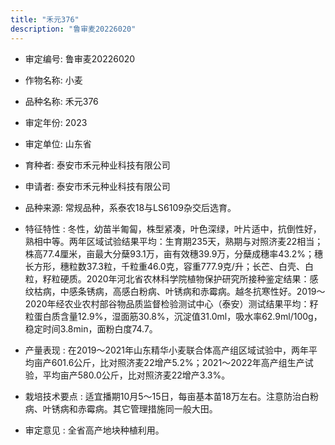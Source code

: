 ```yaml
---
title: "禾元376"
description: "鲁审麦20226020"
---
```

* 审定编号:  鲁审麦20226020

*  作物名称:  小麦

*  品种名称:  禾元376

*  审定年份:  2023

*  审定单位:  山东省

* 育种者:  泰安市禾元种业科技有限公司

*  申请者:  泰安市禾元种业科技有限公司

*  品种来源:  常规品种，系泰农18与LS6109杂交后选育。

*  特征特性 : 
冬性，幼苗半匍匐，株型紧凑，叶色深绿，叶片适中，抗倒性好，熟相中等。两年区域试验结果平均：生育期235天，熟期与对照济麦22相当；株高77.4厘米，亩最大分蘖93.1万，亩有效穗39.9万，分蘖成穗率43.2%；穗长方形，穗粒数37.3粒，千粒重46.0克，容重777.9克/升；长芒、白壳、白粒，籽粒硬质。2020年河北省农林科学院植物保护研究所接种鉴定结果：感纹枯病，中感条锈病，高感白粉病、叶锈病和赤霉病。越冬抗寒性好。2019～2020年经农业农村部谷物品质监督检验测试中心（泰安）测试结果平均：籽粒蛋白质含量12.9%，湿面筋30.8%，沉淀值31.0ml，吸水率62.9ml/100g，稳定时间3.8min，面粉白度74.7。
 
*  产量表现 : 
在2019～2021年山东精华小麦联合体高产组区域试验中，两年平均亩产601.6公斤，比对照济麦22增产5.2%；2021～2022年高产组生产试验，平均亩产580.0公斤，比对照济麦22增产3.3%。

*  栽培技术要点 : 
适宜播期10月5～15日，每亩基本苗18万左右。注意防治白粉病、叶锈病和赤霉病。其它管理措施同一般大田。

*  审定意见 : 
全省高产地块种植利用。
